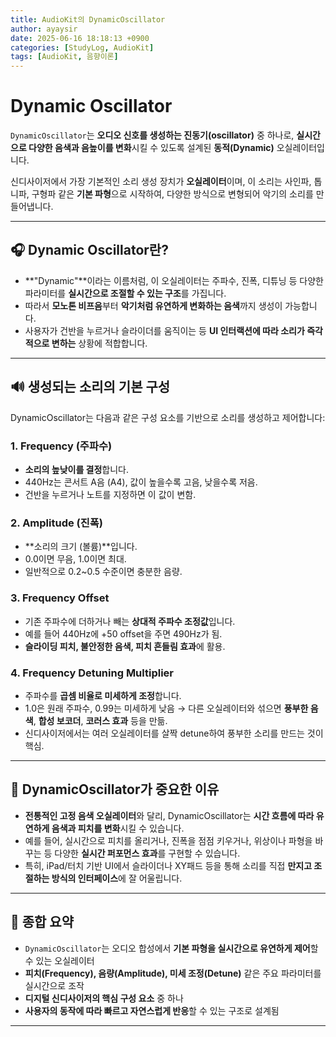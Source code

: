 ```yaml
---
title: AudioKit의 DynamicOscillator
author: ayaysir
date: 2025-06-16 18:18:13 +0900
categories: [StudyLog, AudioKit]
tags: [AudioKit, 음향이론]
---
```


# Dynamic Oscillator

`DynamicOscillator`는 **오디오 신호를 생성하는 진동기(oscillator)** 중 하나로, **실시간으로 다양한 음색과 음높이를 변화**시킬 수 있도록 설계된 **동적(Dynamic)** 오실레이터입니다.

신디사이저에서 가장 기본적인 소리 생성 장치가 **오실레이터**이며, 이 소리는 사인파, 톱니파, 구형파 같은 **기본 파형**으로 시작하여, 다양한 방식으로 변형되어 악기의 소리를 만들어냅니다.

---

## 🎧 Dynamic Oscillator란?

* \*\*"Dynamic"\*\*이라는 이름처럼, 이 오실레이터는 주파수, 진폭, 디튜닝 등 다양한 파라미터를 **실시간으로 조절할 수 있는 구조**를 가집니다.
* 따라서 **모노톤 비프음**부터 **악기처럼 유연하게 변화하는 음색**까지 생성이 가능합니다.
* 사용자가 건반을 누르거나 슬라이더를 움직이는 등 **UI 인터랙션에 따라 소리가 즉각적으로 변하는** 상황에 적합합니다.

---

## 🔊 생성되는 소리의 기본 구성

DynamicOscillator는 다음과 같은 구성 요소를 기반으로 소리를 생성하고 제어합니다:

### 1. **Frequency (주파수)**

* **소리의 높낮이를 결정**합니다.
* 440Hz는 콘서트 A음 (A4), 값이 높을수록 고음, 낮을수록 저음.
* 건반을 누르거나 노트를 지정하면 이 값이 변함.

### 2. **Amplitude (진폭)**

* \*\*소리의 크기 (볼륨)\*\*입니다.
* 0.0이면 무음, 1.0이면 최대.
* 일반적으로 0.2\~0.5 수준이면 충분한 음량.

### 3. **Frequency Offset**

* 기존 주파수에 더하거나 빼는 **상대적 주파수 조정값**입니다.
* 예를 들어 440Hz에 +50 offset을 주면 490Hz가 됨.
* **슬라이딩 피치, 불안정한 음색, 피치 흔들림 효과**에 활용.

### 4. **Frequency Detuning Multiplier**

* 주파수를 **곱셈 비율로 미세하게 조정**합니다.
* 1.0은 원래 주파수, 0.99는 미세하게 낮음 → 다른 오실레이터와 섞으면 **풍부한 음색**, **합성 보코더**, **코러스 효과** 등을 만듦.
* 신디사이저에서는 여러 오실레이터를 살짝 detune하여 풍부한 소리를 만드는 것이 핵심.

---

## 🎹 DynamicOscillator가 중요한 이유

* **전통적인 고정 음색 오실레이터**와 달리, DynamicOscillator는 **시간 흐름에 따라 유연하게 음색과 피치를 변화**시킬 수 있습니다.
* 예를 들어, 실시간으로 피치를 올리거나, 진폭을 점점 키우거나, 위상이나 파형을 바꾸는 등 다양한 **실시간 퍼포먼스 효과**를 구현할 수 있습니다.
* 특히, iPad/터치 기반 UI에서 슬라이더나 XY패드 등을 통해 소리를 직접 **만지고 조절하는 방식의 인터페이스**에 잘 어울립니다.

---

## 🧠 종합 요약

* `DynamicOscillator`는 오디오 합성에서 **기본 파형을 실시간으로 유연하게 제어**할 수 있는 오실레이터
* **피치(Frequency), 음량(Amplitude), 미세 조정(Detune)** 같은 주요 파라미터를 실시간으로 조작
* **디지털 신디사이저의 핵심 구성 요소** 중 하나
* **사용자의 동작에 따라 빠르고 자연스럽게 반응**할 수 있는 구조로 설계됨

---
